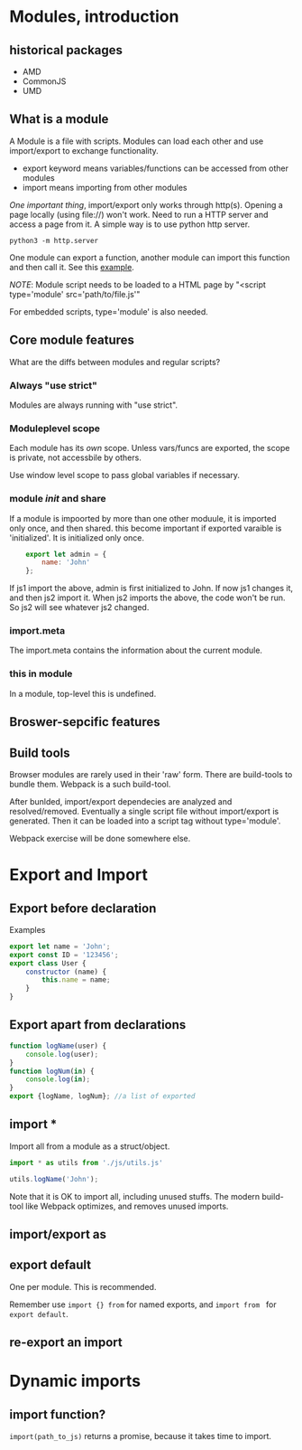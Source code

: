 # Modules, introduction
## historical packages

* AMD
* CommonJS
* UMD

## What is a module
A Module is a file with scripts. Modules can load each other and use import/export to exchange functionality.
* export keyword means variables/functions can be accessed from other modules
* import means importing from other modules

_One important thing_, import/export only works through http(s). Opening a page locally (using file://) won't work. Need to run a HTTP server and access a page from it. A simple way is to use python http server.

`python3 -m http.server`

One module can export a function, another module can import this function and then call it. See this [example](./src/import.html).

_NOTE_: Module script needs to be loaded to a HTML page by "<script type='module' src='path/to/file.js'"

For embedded scripts, type='module' is also needed.

## Core module features

What are the diffs between modules and regular scripts?

### Always "use strict"

Modules are always running with "use strict".

### Moduleplevel scope

Each module has its _own_ scope. Unless vars/funcs are exported, the scope is private, not accessbile by others.

Use window level scope to pass global variables if necessary.

### module _init_ and share
If a module is impoorted by more than one other moduule, it is imported only once, and then shared. this become important if exported varaible is 'initialized'. It is initialized only once.

```js
    export let admin = {
        name: 'John'
    };
```
If js1 import the above, admin is first initialized to John. If now js1 changes it, and then js2 import it. When js2 imports the above, the code won't be run. So js2 will see whatever js2 changed.

### import.meta

The import.meta contains the information about the current module. 

### this in module

In a module, top-level this is undefined.

## Broswer-sepcific features

## Build tools
Browser modules are rarely used in their 'raw' form. There are build-tools to bundle them. 
Webpack is a such build-tool.

After bunlded, import/export dependecies are analyzed and resolved/removed. Eventually a single script file without import/export is generated. Then it can be loaded into a script tag without type='module'.

Webpack exercise will be done somewhere else.

# Export and Import
## Export before declaration
Examples
```js
export let name = 'John';
export const ID = '123456';
export class User {
    constructor (name) {
        this.name = name;
    }
}
```

## Export apart from declarations
```js
function logName(user) {
    console.log(user);
}
function logNum(in) {
    console.log(in);
}
export {logName, logNum}; //a list of exported
```

## import *
Import all from a module as a struct/object.
```js
import * as utils from './js/utils.js'

utils.logName('John');
```
Note that it is OK to import all, including unused stuffs. The modern build-tool like Webpack optimizes, and removes unused imports.

## import/export as

## export default
One per module. This is recommended. 

Remember use `import {} from` for named exports, and `import from ` for `export default`.

## re-export an import

# Dynamic imports

## import function?
`import(path_to_js)` returns a promise, because it takes time to import. 

